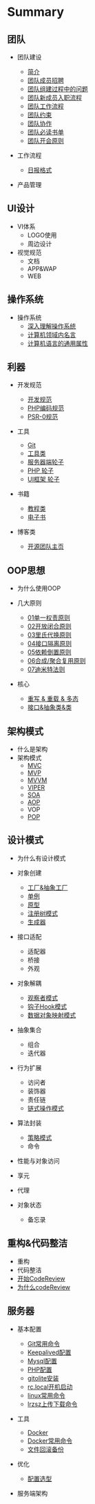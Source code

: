 # Summary

## 团队

* 团队建设
  * [简介](README.md)
  * [团队成员招聘](tuan_dui_cheng_yuan_zhao_pin.md)
  * [团队组建过程中的问题](tuan_dui_zu_jian_guo_cheng_zhong_de_wen_ti.md)
  * [团队新成员入职流程](tuan_dui_xin_cheng_yuan_ru_zhi_liu_cheng.md)
  * [团队工作流程](ren_wu_fen_jie_he_guan_li.md)
  * [团队约束](tuan_dui_yue_shu.md)
  * [团队协作](tuan_dui_xie_zuo.md)
  * [团队必读书单](tuan_dui_bi_du_shu_dan.md)
  * [团队开会原则](tuan_dui_kai_yuan_yuan_ze.md)
  
* 工作流程
  * [日报格式](styles/日报格式/README.md)

* 产品管理

## UI设计 
* VI体系
  * LOGO使用
  * 周边设计
* 视觉规范
  * 文档
  * APP&WAP
  * WEB

## 操作系统
* 操作系统
  * [深入理解操作系统](shen_ru_li_jie_cao_zuo_xi_tong.md)
  * [计算机领域内名言](ji_suan_ji_ling_yu_nei_ji_tang.md)
  * [计算机语言的通用属性](ji_suan_ji_yu_yan_de_tong_yong_shu_xing.md)

## 利器
* 开发规范
  * [开发规范](kai_fa_gui_fan.md)
  * [PHP编码规范](phpbian_ma_gui_fan.md)
  * [PSR-0规范](psr-0gui_fan.md)
  
* 工具
  * [Git](git.md)
  * [工具类](gong_ju_lei.md)
  * [服务器端轮子](fu_wu_qi_duan_lun_zi.md)
  * [PHP 轮子](php_lun_zi.md)
  * [UI框架 轮子](uikuang_jia_lun_zi.md)

* 书籍
  * [教程类](jiao_cheng_lei.md)
  * [电子书](dian_zi_shu.md)
  
* 博客类
  * [开源团队主页](kai_yuan_tuan_dui_zhu_ye.md)



## OOP思想
* 为什么使用OOP
* 几大原则
  * [01单一权责原则](dan_yi_quan_ze_yuan_ze.md)
  * [02开放闭合原则](kai_fang_bi_he_yuan_ze.md)
  * [03里氏代换原则](03li_shi_dai_huan_yuan_ze.md)
  * [04接口隔离原则](04jie_kou_ge_li_yuan_ze.md)
  * [05依赖倒置原则](05yi_lai_dao_zhi_yuan_ze.md)
  * [06合成/聚合复用原则](06he_6210_ju_he_fu_yong_yuan_ze.md)
  * [07迪米特法则](07di_mi_te_fa_ze.md)
  
* 核心
  * [重写 & 重载 & 多态](01_zhong_xie_&_zhong_zai_&_duo_tai.md)
  * [接口&抽象类&类](03_jie_53e326_chou_xiang_7c7b26_lei.md)

## 架构模式

* 什么是架构
* 架构模式
  * [MVC](mvc.md)
  * [MVP](mvp.md)
  * [MVVM](mvvm.md)
  * [VIPER](viper.md)
  * [SOA](soa.md)
  * [AOP](aop.md)
  * VOP
  * [POP](pop.md)

## 设计模式
* 为什么有设计模式
* 对象创建
  * [工厂&抽象工厂](gong_538226_chou_xiang_gong_chang.md)
  * [单例](03-02_dan_li.md)
  * [原型](yuan_xing.md)
  * [注册树模式](01_zhu_ce_shu_mo_shi.md)
  * [生成器](sheng_cheng_qi.md)

* 接口适配
  * 适配器
  * 桥接
  * 外观

* 对象解耦
  * [观察者模式](guan_cha_zhe_mo_shi.md)
  * [钩子Hook模式](04_gou_zi_hook_mo_shi.md)
  * [数据对象映射模式](03_shu_ju_dui_xiang_ying_she_mo_shi_ff0d_orm.md)

* 抽象集合
  * 组合
  * 迭代器

* 行为扩展
  * 访问者
  * 装饰器
  * 责任链
  * [链式操作模式](02_lian_shi_cao_zuo_mo_shi.md)

* 算法封装
  * [策略模式](01_ce_lve_mo_shi.md)
  * 命令
  
* 性能与对象访问
 * 享元
 * 代理

* 对象状态
  * 备忘录

## 重构&代码整洁
* 重构 
* 代码整洁
* [开始CodeReview](kai_shi_codereview.md)
* [为什么codeReview](wei_shi_yao_codereview.md)

## 服务器

* 基本配置
  * [Git常用命令](gitchang_yong_ming_ling.md)
  * [Keepalived配置](keepalivedpei_zhi.md)
  * [Mysql配置](mysql.md)
  * [PHP配置](phppei_zhi.md)
  * [gitolite安装](gitilitean_zhuang.md)
  * [rc.local开机启动](rclocalkai_ji_qi_dong.md)
  * [linux常用命令](linuxchang_yong_ming_ling.md)
  * [lrzsz上传下载命令](lrzszshang_chuan_xia_zai_ming_ling.md)

* 工具
  * [Docker](docker.md)
  * [Docker常用命令](dockerchang_yong_ming_ling.md)
  * [文件回滚备份](wen_jian_hui_gun_bei_fen.md)

* 优化
  * [配置选型](pei_zhi_xuan_xing.md)

* 服务端架构


